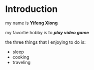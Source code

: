 # Introduction

my name is **Yifeng Xiong**

my favortie hobby is to ***play video game***

the three things that I enjoying to do is:

- sleep
- cooking
- traveling
